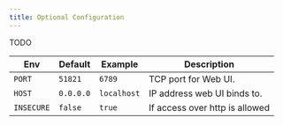 ```yaml
---
title: Optional Configuration
---
```


TODO

| Env        | Default   | Example     | Description                    |
| ---------- | --------- | ----------- | ------------------------------ |
| `PORT`     | `51821`   | `6789`      | TCP port for Web UI.           |
| `HOST`     | `0.0.0.0` | `localhost` | IP address web UI binds to.    |
| `INSECURE` | `false`   | `true`      | If access over http is allowed |
